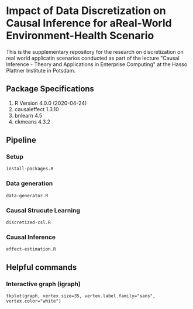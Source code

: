 # Impact of Data Discretization on Causal Inference for aReal-World Environment-Health Scenario
This is the supplementary repository for the research on discretization on real world applicatin scenarios conducted as part of the lecture "Causal Inference - Theory and Applications in Enterprise Computing" at the Hasso Plattner Institute in Potsdam.

## Package Specifications
1. R Version 4.0.0 (2020-04-24)
2. causaleffect 1.3.10
3. bnlearn 4.5
4. ckmeans 4.3.2

## Pipeline

### Setup
`install-packages.R`

### Data generation
`data-generator.R`

### Causal Strucute Learning
`discretized-csl.R`

### Causal Inference
`effect-estimation.R`

## Helpful commands
### Interactive graph (igraph)
`tkplot(graph, vertex.size=35, vertex.label.family="sans", vertex.color="white")`
